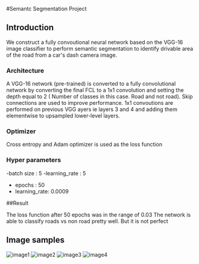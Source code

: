 #Semantc Segmentation Project

## Introduction
We construct a fully convoutional neural network based on the VGG-16 image classifier to perform semantic segmentation to identify drivable area of the road from a car's dash camera image.


### Architecture

A VGG-16 network (pre-trained) is converted to a fully convolutional network by converting the final FCL to a 1x1 convolution and setting the depth equal to 2 ( Number of classes in this case. Road and not road). Skip connections are used to improve performance. 1x1 convoutions are performed on previous VGG ayers ie layers 3 and 4 and adding them elementwise to upsampled lower-level layers.

### Optimizer

Cross entropy and Adam optimizer is used as the loss function

### Hyper parameters

-batch size : 5
-learning_rate : 5
- epochs : 50
- learning_rate: 0.0009


##Result

The loss function after 50 epochs was in the range of 0.03
The network is able to classify roads vs non road pretty well.
But it is not perfect

## Image samples

![image1](umm_00042.png)
![image2](umm_00040.png)
![image3](umm_00012.png)
![image4](umm_00070.png)

